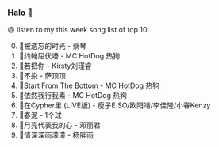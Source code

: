 

### Halo 👋

😄 listen to my this week song list of top 10:

0. 🌈被遗忘的时光 - 蔡琴
1. 🌈约翰屈伏塔 - MC HotDog 热狗
2. 🌈若把你 - Kirsty刘瑾睿
3. 🌈不染 - 萨顶顶
4. 🌈Start From The Bottom - MC HotDog 热狗
5. 🌈依然我行我素 - MC HotDog 热狗
6. 🌈在Cypher里  (LIVE版) - 瘦子E.SO/欧阳靖/李佳隆/小春Kenzy
7. 🌈春泥 - 1个球
8. 🌈月亮代表我的心 - 邓丽君
9. 🌈情深深雨濛濛 - 杨胖雨

